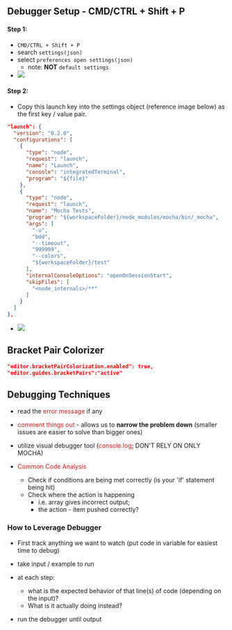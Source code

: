 ## Debugger Setup - CMD/CTRL + Shift + P

#### Step 1:
- `CMD/CTRL + Shift + P`
- search `settings(json)`
- select `preferences open settings(json)`
  - note: **NOT** `default settings`
- ![](https://i.imgur.com/A6ALsUE.png)


#### Step 2:
- Copy this launch key into the settings object (reference image below) as the first key / value pair.
  
```json
"launch": {
  "version": "0.2.0",
  "configurations": [
    {
      "type": "node",
      "request": "launch",
      "name": "Launch",
      "console": "integratedTerminal",
      "program": "${file}"
    },
    {
      "type": "node",
      "request": "launch",
      "name": "Mocha Tests",
      "program": "${workspaceFolder}/node_modules/mocha/bin/_mocha",
      "args": [
        "-u",
        "bdd",
        "--timeout",
        "999999",
        "--colors",
        "${workspaceFolder}/test"
      ],
      "internalConsoleOptions": "openOnSessionStart",
      "skipFiles": [
        "<node_internals>/**"
      ]
    }
  ]
},
```
- ![](https://i.imgur.com/KqjGyNm.png)


## Bracket Pair Colorizer
```json
"editor.bracketPairColorization.enabled": true,
"editor.guides.bracketPairs":"active"
```

## Debugging Techniques
- read the <span style="color:#cd1d1d;">error message</span> if any 

- <span style="color:#cd1d1d;">comment things out</span> - allows us to **narrow the problem down** (smaller issues are easier to solve than bigger ones)

- utilize visual debugger tool (<span style="color:#cd1d1d;">console.log</span>; DON'T RELY ON ONLY MOCHA)

- <span style="color:#cd1d1d;">Common Code Analysis</span>
	- Check if conditions are being met correctly (is your 'if' statement being hit)
	- Check where the action is happening 
	    - i.e. array gives incorrect output; 
	    - the action - item pushed correctly?


### How to Leverage Debugger
- First track anything we want to watch (put code in variable for easiest time to debug)

- take input / example to run

- at each step:
	- what is the expected behavior of that line(s) of code (depending on the input)? 
	- What is it actually doing instead?

- run the debugger until output